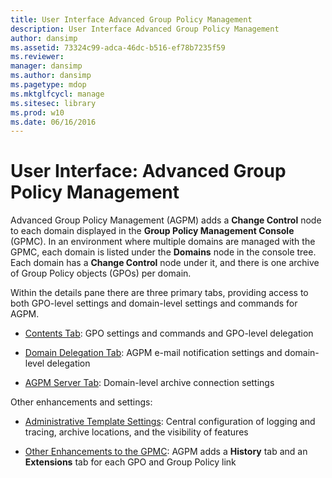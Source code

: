 ```yaml
---
title: User Interface Advanced Group Policy Management
description: User Interface Advanced Group Policy Management
author: dansimp
ms.assetid: 73324c99-adca-46dc-b516-ef78b7235f59
ms.reviewer: 
manager: dansimp
ms.author: dansimp
ms.pagetype: mdop
ms.mktglfcycl: manage
ms.sitesec: library
ms.prod: w10
ms.date: 06/16/2016
---
```



# User Interface: Advanced Group Policy Management


Advanced Group Policy Management (AGPM) adds a **Change Control** node to each domain displayed in the **Group Policy Management Console** (GPMC). In an environment where multiple domains are managed with the GPMC, each domain is listed under the **Domains** node in the console tree. Each domain has a **Change Control** node under it, and there is one archive of Group Policy objects (GPOs) per domain.

Within the details pane there are three primary tabs, providing access to both GPO-level settings and domain-level settings and commands for AGPM.

-   [Contents Tab](contents-tab.md): GPO settings and commands and GPO-level delegation

-   [Domain Delegation Tab](domain-delegation-tab.md): AGPM e-mail notification settings and domain-level delegation

-   [AGPM Server Tab](agpm-server-tab.md): Domain-level archive connection settings

Other enhancements and settings:

-   [Administrative Template Settings](administrative-template-settings.md): Central configuration of logging and tracing, archive locations, and the visibility of features

-   [Other Enhancements to the GPMC](other-enhancements-to-the-gpmc.md): AGPM adds a **History** tab and an **Extensions** tab for each GPO and Group Policy link

 

 





